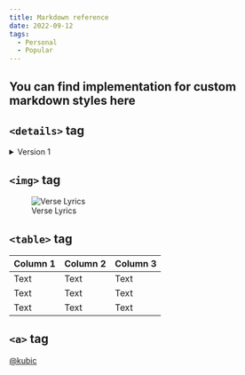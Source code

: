 ```yaml
---
title: Markdown reference
date: 2022-09-12
tags:
  - Personal
  - Popular
---
```


## You can find implementation for custom markdown styles here

## `<details>` tag

<details class="FancyDetail">
<summary data-just="space-between" data-bg>Version 1</summary>
  <main>
    Hello
  </main>
</details>

## `<img>` tag

<span class="MdRow">
    <figure class="MdFigure">
        <img alt="Verse Lyrics" src="/assets/Images/Articles/01.webp"  loading="lazy" />
        <figcaption>Verse Lyrics</figcaption>
    </figure>
</span>

## `<table>` tag

| Column 1 | Column 2 | Column 3 |
| -------- | -------- | -------- |
| Text     | Text     | Text     |
| Text     | Text     | Text     |
| Text     | Text     | Text     |

## `<a>` tag

<a href="https://www.instagram.com/iamkubic/" target="_blank" class="FancyLink" data-type="Bracket"> @kubic</a>
